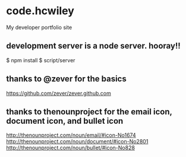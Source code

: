 # code.hcwiley
My developer portfolio site

## development server is a node server. hooray!!

  $ npm install
  $ script/server

## thanks to @zever for the basics

 https://github.com/zever/zever.github.com

## thanks to thenounproject for the email icon, document icon, and bullet icon

  http://thenounproject.com/noun/email/#icon-No1674
  http://thenounproject.com/noun/document/#icon-No2801
  http://thenounproject.com/noun/bullet/#icon-No828
